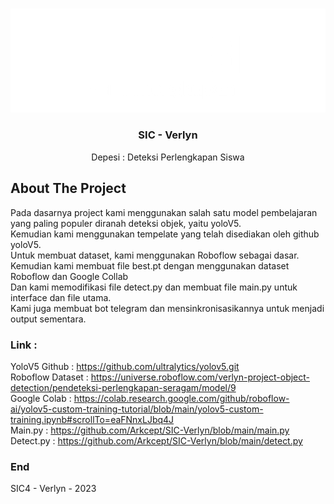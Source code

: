 <a name="readme-top"></a>
<!-- PROJECT LOGO -->
<br />
<div align="center">
  <a href="https://github.com/Arkcept/SIC-Verlyn.git">
    <img src="depesi white logo.png" alt="Logo">
  </a>

  <h3 align="center">SIC - Verlyn</h3>

  <p align="center">
    Depesi : Deteksi Perlengkapan Siswa
  </p>
</div>


<!-- ABOUT THE PROJECT -->
## About The Project

Pada dasarnya project kami menggunakan salah satu model pembelajaran yang paling populer diranah deteksi objek, yaitu yoloV5.
<br>
Kemudian kami menggunakan tempelate yang telah disediakan oleh github yoloV5.
<br>
Untuk membuat dataset, kami menggunakan Roboflow sebagai dasar.
<br>
Kemudian kami membuat file best.pt dengan menggunakan dataset Roboflow dan Google Collab
<br>
Dan kami memodifikasi file detect.py dan membuat file main.py untuk interface dan file utama.
<br>
Kami juga membuat bot telegram dan mensinkronisasikannya untuk menjadi output sementara.


### Link :

YoloV5 Github : https://github.com/ultralytics/yolov5.git
<br>
Roboflow Dataset : https://universe.roboflow.com/verlyn-project-object-detection/pendeteksi-perlengkapan-seragam/model/9
<br>
Google Colab : https://colab.research.google.com/github/roboflow-ai/yolov5-custom-training-tutorial/blob/main/yolov5-custom-training.ipynb#scrollTo=eaFNnxLJbq4J
<br>
Main.py : https://github.com/Arkcept/SIC-Verlyn/blob/main/main.py
<br>
Detect.py : https://github.com/Arkcept/SIC-Verlyn/blob/main/detect.py

### End
SIC4 - Verlyn - 2023


